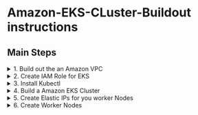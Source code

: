 # Amazon-EKS-CLuster-Buildout instructions



## Main Steps
<details>
  <summary> 1. Build out the an Amazon VPC </summary>
  
## Build a VPC for EKS using AWS EKS VPC Sample template
What this section builds using AWS Cloudformation...

![](images/EKS-Cluster-VPC.PNG)

* Open the IAM console at https://console.aws.amazon.com/cloudformation/home?region=us-east-2#

      (you choose whatever region you want - I chose Ohio)
* Choose **Create stack**
* On the create a stack page, find **Amazon S3 URL*** adn enter the URL below & next
```
    https://amazon-eks.s3-us-west-2.amazonaws.com/cloudformation/2018-11-07/amazon-eks-vpc-sample.yaml
```
* Enter a **Stack Name** like  \<EKS-sample-vpc\>    ``` Next ```      ``` Next ```     ``` Create Stack ```

to check that this is the latest verion of the template [Amazon EKS Cloudformation VPC template](https://amazon-eks.s3-us-west-2.amazonaws.com/cloudformation/2018-11-07/amazon-eks-vpc-sample.yaml) 
</details>

<details>
  <summary> 2. Create IAM Role for EKS </summary>
  
 #### In this Section we Create an IAM ROLE to manage EKS service access
 **Estimated Cost:**  not really any here. 
* Open the IAM console at https://console.aws.amazon.com/iam/ .
* Choose Roles, then ``` Create role ``` .
* Choose **EKS** from the list of services then **EKS - Cluster** for your use case, and then  ```Next: Permissions ``` .
* Choose  ``` Next: Tags ```  ``` Next: Review ``` 
* Enter **Role name** \<Your EKS Role Name\>  and then ``` Create role ``
*
* On tole Rolse main page Choose the newly created \<Your EKS Role Name\>
* Choose ``` Attach Policies ```
Add permissions to \<**Your EKS Role Name**\>
* Filter policies for  ``` AmazonEKSServicePolicy  ```  add a Check next to ** AmazonEKSServicePolicy**  then ``` Attach policy```  

.

</details>


<details>
  <summary> 3. Install Kubectl </summary>

     * Sub bullets
</details>

<details>
  <summary> 4. Build a Amazon EKS Cluster </summary>
  
  **Estimated Cost:**  $0.20/hr while running
                 
   #### Steps to Create the EKS Cluster
 
   * Log into the AWS Console
   * On the AWS Console go to Elastic Kubernetes Services - https://us-east-2.console.aws.amazon.com/eks/home?region=us-east-2#/home
   * At __Create EKS cluster__ enter your cluster name <EKS-Cluster>, then   ```  Next Step ```
   1. Cluster Configuration 
      * Pick the Kubernetes Version  ``` 1.18 ```
      * Cluster Service Role   ``` \<Project\>-eksrole ```
   2. Networking
     * VPC info  - Pick the VPC you made in step #1
     * Subnets - Pick all three of the subnets created with the VPC
     * leave **Public** for Cluctere endpoint access
     * ``` Next ```  ``` Next ```  ``` Create ``` 
</details>

<details>
  <summary> 5. Create Elastic IPs for you worker Nodes </summary>

  **Estimated Cost:**  your basically charged for them when they aren't attached to any running worker nodes.
                 $0.005 per IP address associated with a running instance per hour on a pro rata basis
</details>

<details>
  <summary> 6. Create Worker Nodes </summary>
  
  **Estimated Cost:** Hourly cost of running the ec2 servers

#### This section builds worker nodes in the VPC using a Cloudformation Script,  then attaches them to the EKS CLuster

* Open the IAM console at https://console.aws.amazon.com/cloudformation/home?region=us-east-2#
* Choose **Create stack**
* On the create a stack page, find **Amazon S3 URL*** and enter the URL below & next
```
  https://amazon-eks.s3.us-west-2.amazonaws.com/cloudformation/2020-10-29/amazon-eks-nodegroup.yaml  
```

* Enter a Stack Name ```   EKS-sample-vpc    ``` ``` Next ```   ``` Next ```  ``` Create Stack ```


  [Check here!](https://docs.aws.amazon.com/eks/latest/userguide/eks-optimized-ami.html#gpu-ami) to see if this is still the most current version 

  The AWS CloudFormation node template:  

  
|Kubernetes version 1.18.8  | x86 |
|:------------------------------------|:--|
| Region	|  AMI ID	 |
|US East (Ohio) (us-east-2)  | ami-0dc6bc43da1b962d8	|
|US East (N. Virginia) (us-east-1) | ami-0fae38e27c6113140	|
|US West (Oregon) (us-west-2)	 | ami-04f0f3d381d07e0b6 |
US West (N. California) (us-west-1)	| ami-002e04ca6d86d255e |


| Kubernetes version 1.17.11 | x86 |
|:------------------------------------|:--|
| Region	|  AMI ID	 |
| US East (Ohio) (us-east-2)          | ami-0135903686f192ffe	|
| US East (N. Virginia) (us-east-1)   |	ami-07250434f8a7bc5f1 |
| US West (Oregon) (us-west-2)	      | ami-0c62450bce8f4f57f |
| US West (N. California) (us-west-1)	| ami-05bfd72ad17ebedb8 | 

###  Filling out the form:
The **ClusterName** in your node AWS CloudFormation template must **exactly match** the name of the cluster you want your nodes to join


**TROUBLESHOOTING** the cloudformation script (because you do everything perfectly - everytime!)
* The node is not tagged as being owned by the cluster. Your nodes must have the following tag applied to them, where <cluster-name> is replaced with the name of your cluster.
  

|Key	|Value|
|:-|:-|
|kubernetes.io/cluster/<cluster-name> | owned|


* The nodes may not be able to access the cluster using a public IP address. Ensure that nodes deployed in public subnets are assigned a public IP address. If not, you can associate an elastic IP address to a node after it's launched.

If you STILL have problems go [Here](https://docs.aws.amazon.com/eks/latest/userguide/troubleshooting.html)

  

</details>

